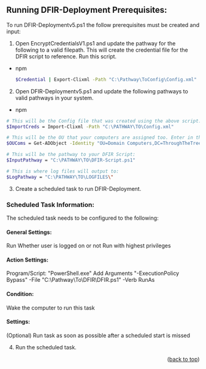 <a id="readme-top"></a>


## Running DFIR-Deployment Prerequisites:

To run DFIR-Deploymentv5.ps1 the follow prerequisites must be created and input:

1. Open EncryptCredentialsV1.ps1 and update the pathway for the following to a valid filepath. This will create the credential file for the DFIR script to reference. Run this script.
* npm
  ```sh
  $Credential | Export-Clixml -Path "C:\Pathway\ToConfig\Config.xml"
  ```

2. Open DFIR-Deploymentv5.ps1 and update the following pathways to valid pathways in your system.
  * npm
  ```sh
  # This will be the Config file that was created using the above script:
  $ImportCreds = Import-Clixml -Path "C:\PATHWAY\TO\Config.xml"

  # This will be the OU that your computers are assigned too. Enter in the DistinquishedName:
  $OUComs = Get-ADObject -Identity "OU=Domain Computers,DC=ThroughTheTrees,DC=com"

  # This will be the pathway to your DFIR Script:
  $InputPathway = "C:\PATHWAY\TO\DFIR-Script.ps1"

  # This is where log files will output to:
  $LogPathway = "C:\PATHWAY\TO\LOGFILES\"

  ```

3. Create a scheduled task to run DFIR-Deployment.

### Scheduled Task Information:
The scheduled task needs to be configured to the following:

#### General Settings:
Run Whether user is logged on or not
Run with highest privileges

#### Action Settings:
Program/Script: "PowerShell.exe"
Add Arguments "-ExecutionPolicy Bypass" -File "C:\Pathway\To\DFIR\DFIR.ps1" -Verb RunAs

#### Condition:
Wake the computer to run this task

#### Settings:
(Optional) Run task as soon as possible after a scheduled start is missed

4. Run the scheduled task. 

<p align="right">(<a href="#readme-top">back to top</a>)</p>